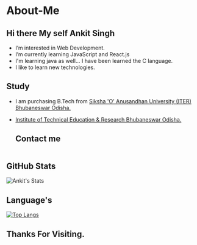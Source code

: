 # About-Me

## Hi there My self Ankit Singh 

-  I’m interested in Web Development.
-  I’m currently learning JavaScript and React.js
-  I'm learning java as well... I have been learned the C language.
-  I like to learn new technologies.

## Study
- I am purchasing B.Tech from 
  <a href="https://www.soa.ac.in/">
    Siksha 'O' Anusandhan University (ITER) Bhubaneswar Odisha.
  </a>
- <a href="https://www.soa.ac.in/iter">
    Institute of Technical Education & Research Bhubaneswar Odisha.
  </a>

  ## Contact me

  <a href="https://www.linkedin.com/feed/">
    <img alt="" src="https://img.shields.io/badge/LinkedIn-0077B5?style=for-the-badge&logo=linkedin&logoColor=white">
  </a><br/>

## GitHub Stats

![Ankit's Stats](https://github-readme-stats.vercel.app/api?username=AnkitSingh0702&count_private=true&show_icons=true&theme=radical) 

## Language's
[![Top Langs](https://github-readme-stats.vercel.app/api/top-langs/?username=AnkitSingh0702&layout=compact)](https://github.com/anuraghazra/github-readme-stats)


## Thanks For Visiting.
